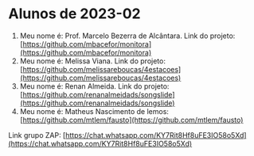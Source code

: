 # Alunos de 2023-02

1. Meu nome é: Prof. Marcelo Bezerra de Alcântara. Link do projeto:  [https://github.com/mbacefor/monitora](https://github.com/mbacefor/monitora)
2. Meu nome é: Melissa Viana. Link do projeto: [https://github.com/melissareboucas/4estacoes](https://github.com/melissareboucas/4estacoes)
3. Meu nome é: Renan Almeida. Link do projeto: [https://github.com/renanalmeidads/songslide](https://github.com/renanalmeidads/songslide)
4. Meu nome é: Matheus Nascimento de lemos: [https://github.com/mtlem/fausto](https://github.com/mtlem/fausto)

Link grupo ZAP:  [https://chat.whatsapp.com/KY7Rit8Hf8uFE3IO58o5Xd](https://chat.whatsapp.com/KY7Rit8Hf8uFE3IO58o5Xd)
